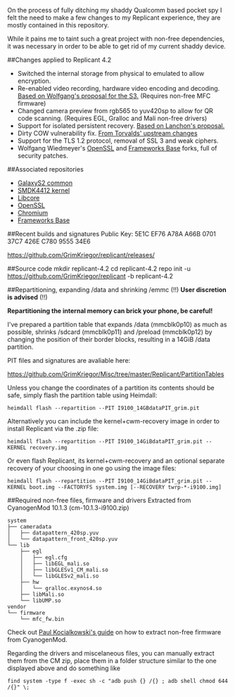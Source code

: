On the process of fully ditching my shaddy Qualcomm based pocket spy I felt the need to make a few changes to my Replicant experience, they are mostly contained in this repository.

While it pains me to taint such a great project with non-free dependencies, it was necessary in order to be able to get rid of my current shaddy device.

##Changes applied to Replicant 4.2
- Switched the internal storage from physical to emulated to allow encryption.
- Re-enabled video recording, hardware video encoding and decoding. 
[Based on Wolfgang's proposal for the S3.](https://www.mail-archive.com/replicant@lists.osuosl.org/msg00444.html) (Requires non-free MFC firmware)
- Changed camera preview from rgb565 to yuv420sp to allow for QR code scanning. (Requires EGL, Gralloc and Mali non-free drivers)
- Support for isolated persistent recovery. [Based on Lanchon's proposal.](http://forum.xda-developers.com/galaxy-s2/orig-development/isorec-isolated-recovery-galaxy-s2-t3291176)
- Dirty COW vulnerability fix. [From Torvalds' upstream changes](https://lkml.org/lkml/2016/10/19/860)
- Support for the TLS 1.2 protocol, removal of SSL 3 and weak ciphers.
- Wolfgang Wiedmeyer's [OpenSSL](https://code.fossencdi.org/replicant_openssl.git/) and [Frameworks Base](https://code.fossencdi.org/frameworks_base.git) forks, full of security patches.

##Associated repositories
- [GalaxyS2 common](https://github.com/GrimKriegor/replicant-device_samsung_galaxys2-common)
- [SMDK4412 kernel](https://github.com/GrimKriegor/replicant-kernel_samsung_smdk4412)
- [Libcore](https://github.com/GrimKriegor/replicant-libcore)
- [OpenSSL](https://code.fossencdi.org/replicant_openssl.git/)
- [Chromium](https://code.fossencdi.org/external_chromium.git/)
- [Frameworks Base](https://code.fossencdi.org/frameworks_base.git)

##Recent builds and signatures
Public Key: 5E1C EF76 A78A A66B 0701 37C7 426E C780 9555 34E6

<https://github.com/GrimKriegor/replicant/releases/>

##Source code
    mkdir replicant-4.2
    cd replicant-4.2
    repo init -u https://github.com/GrimKriegor/replicant -b replicant-4.2

##Repartitioning, expanding /data and shrinking /emmc
(!!) **User discretion is advised** (!!)

**Repartitioning the internal memory can brick your phone, be careful!**

I've prepared a partition table that expands /data (mmcblk0p10) as much as possible, shrinks /sdcard (mmcblk0p11) and /preload (mmcblk0p12) by changing the position of their border blocks, resulting in a 14GiB /data partition.

PIT files and signatures are avaliable here:

<https://github.com/GrimKriegor/Misc/tree/master/Replicant/PartitionTables>

Unless you change the coordinates of a partition its contents should be safe, simply flash the partition table using Heimdall:

    heimdall flash --repartition --PIT I9100_14GBdataPIT_grim.pit

Alternatively you can include the kernel+cwm-recovery image in order to install Replicant via the .zip file:

    heimdall flash --repartition --PIT I9100_14GiBdataPIT_grim.pit --KERNEL recovery.img

Or even flash Replicant, its kernel+cwm-recovery and an optional separate recovery of your choosing in one go using the image files:

    heimdall flash --repartition --PIT I9100_14GiBdataPIT_grim.pit --KERNEL boot.img --FACTORYFS system.img [--RECOVERY twrp-*-i9100.img]

##Required non-free files, firmware and drivers
Extracted from CyanogenMod 10.1.3 (cm-10.1.3-i9100.zip)

    system
    ├── cameradata
    │   ├── datapattern_420sp.yuv
    │   └── datapattern_front_420sp.yuv
    └── lib
        ├── egl
        │   ├── egl.cfg
        │   ├── libEGL_mali.so
        │   ├── libGLESv1_CM_mali.so
        │   └── libGLESv2_mali.so
        ├── hw
        │   └── gralloc.exynos4.so
        ├── libMali.so
        └── libUMP.so
    vendor
    └── firmware
        └── mfc_fw.bin

Check out [Paul Kocialkowski's guide](http://code.paulk.fr/article16/missing-proprietary-firmwares-in-android-systems) on how to extract non-free firmware from CyanogenMod.

Regarding the drivers and miscelaneous files, you can manually extract them from the CM zip, place them in a folder structure similar to the one displayed above and do something like

    find system -type f -exec sh -c "adb push {} /{} ; adb shell chmod 644 /{}" \;
